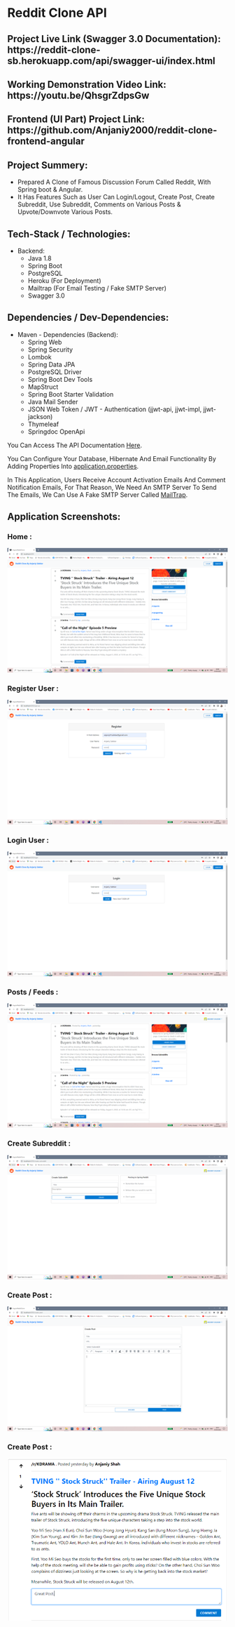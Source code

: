 # Reddit Clone API

<h2>Project Live Link (Swagger 3.0 Documentation): https://reddit-clone-sb.herokuapp.com/api/swagger-ui/index.html</h2>

<h2>Working Demonstration Video Link: https://youtu.be/QhsgrZdpsGw</h2>

<h2>Frontend (UI Part) Project Link: https://github.com/Anjaniy2000/reddit-clone-frontend-angular</h2>

<h2>Project Summery:</h2>

- Prepared A Clone of Famous Discussion Forum Called Reddit, With Spring boot & Angular.
- It Has Features Such as User Can Login/Logout, Create Post, Create Subreddit, Use Subreddit, Comments on Various Posts & Upvote/Downvote Various Posts.

<h2>Tech-Stack / Technologies:</h2>

- Backend:
  - Java 1.8
  - Spring Boot
  - PostgreSQL
  - Heroku (For Deployment)
  - Mailtrap (For Email Testing / Fake SMTP Server)
  - Swagger 3.0

<h2>Dependencies / Dev-Dependencies:</h2>

- Maven - Dependencies (Backend):
  - Spring Web
  - Spring Security
  - Lombok
  - Spring Data JPA
  - PostgreSQL Driver
  - Spring Boot Dev Tools
  - MapStruct
  - Spring Boot Starter Validation
  - Java Mail Sender
  - JSON Web Token / JWT - Authentication (jjwt-api, jjwt-impl, jjwt-jackson)
  - Thymeleaf
  - Springdoc OpenApi
  
You Can Access The API Documentation [Here](https://reddit-clone-spring-boot.herokuapp.com/swagger-ui.html).

You Can Configure Your Database, Hibernate And Email Functionality By Adding Properties Into [application.properties](https://github.com/amycardoso/spring-reddit-clone/blob/master/src/main/resources/application.properties).

In This Application, Users Receive Account Activation Emails And Comment Notification Emails, For That Reason, We Need An SMTP Server To Send The Emails, We Can Use A Fake SMTP Server Called [MailTrap](https://mailtrap.io/).

<h2>Application Screenshots: </h2>

<h3>Home : </h3>

![Screenshot](/src/main/resources/images/home.PNG)

<h3>Register User : </h3>

![Screenshot](/src/main/resources/images/register.PNG)

<h3>Login User : </h3>

![Screenshot](/src/main/resources/images/login.PNG)

<h3>Posts / Feeds : </h3>

![Screenshot](/src/main/resources/images/posts-list.PNG)

<h3>Create Subreddit : </h3>

![Screenshot](/src/main/resources/images/create-subreddit.PNG)

<h3>Create Post : </h3>

![Screenshot](/src/main/resources/images/create-post.PNG)

<h3>Create Post : </h3>

![Screenshot](/src/main/resources/images/create-comment.PNG)
